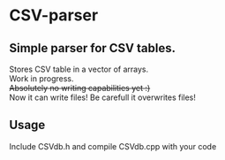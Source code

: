 # CSV-parser

## Simple parser for CSV tables.

Stores CSV table in a vector of arrays. \
Work in progress. \
~~Absolutely no writing capabilities yet :)~~ \
Now it can write files! Be carefull it overwrites files!

## Usage

Include CSVdb.h and compile CSVdb.cpp with your code
